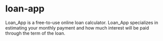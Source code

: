 # loan-app
Loan_App is a free-to-use online loan calculator. Loan_App specializes in estimating your monthly payment and how much interest will be paid through the term of the loan.
